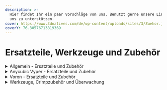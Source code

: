 ```yaml
---
description: >-
  Hier findet Ihr ein paar Vorschläge von uns. Benutzt gerne unsere Links, um
  uns zu unterstützen.
cover: https://www.3dnatives.com/de/wp-content/uploads/sites/3/Zuehor.jpg
coverY: 76.30576713819369
---
```


# Ersatzteile, Werkzeuge und Zubehör

<details>

<summary>Allgemein - Ersatzteile und Zubehör</summary>

* [ADXL Sensor (Version zur Cryd Doku)](https://arduino-projekte.info/produkt/gy-291-adxl345-3-achsen-gyroskop-beschleunigungssensor/)
* [ADXL Sensor mit USB Anschluss](https://lab4450.com/product/ksuba-adxl345/)
* [BLTouch Low Budget](https://amzn.to/3fiNNaa)
* [BLTouch Premium](https://amzn.to/3LHxJKZ)&#x20;
* [Bowden Schlauch Set](https://amzn.to/3BNtk4G)
* [Druckerkabel mit guter Schirmung USB-A auf USB-B](https://amzn.to/3UyPMax)
* [Filament Sensor BTT](https://amzn.to/3AJ0LXp)
* [Kugellager für Linearschienen MGN9](https://www.kugel-winnie.de/epages/62136757.sf/sece0e5ed3a63/?ObjectPath=/Shops/62136757/Products/010101128)
* [Kugellager für Linearschienen MGN12](https://www.kugel-winnie.de/epages/62136757.sf/sece0e5ed3a63/?ObjectPath=/Shops/62136757/Products/010101043)
* [Nozzle Bürste Messing](https://amzn.to/3MQLEhu)
* [Schraubensicherung](https://amzn.to/3dIOBo4)
* [Spindelfett](https://amzn.to/3UwNrN4)
* [Zahnriemen Turmberg3D GT2 2m x 6mm](https://amzn.to/3MQLdDS)

</details>

<details>

<summary>Anycubic Vyper - Ersatzteile und Zubehör</summary>

* [Druckkopf Hauptkabel Version C](https://www.3dprima.com/de/ersatzteile-zubehoer/hersteller/anycubic/anycubic-vyper-print-head-connection-cable/a-26731/?ReferrerID=13\&gclid=CjwKCAjwrqqSBhBbEiwAlQeqGjWVyTzLremFbQFbsDACdqVBTeKw-ARrHgt7JZJ9\_JFDuaBjRnFfdxoCbqwQAvD\_BwE)
* [Hotend Socke Volcano Heatblock ](https://amzn.to/3wE0xy0)
* [Vyper Extended Mainboard Stock Toolhead (MakerPanda) (Coupon: CRYDTEAM (-8 USD))](https://a.aliexpress.com/\_uABElR)
* [Vyper Extended Mainboard Stealthburner Toolhead (MakerPanda)](https://a.aliexpress.com/\_v14q39)
* [Vyper Extended Stealthburner Mod Hardware Kit (MakerPanda)](https://a.aliexpress.com/\_uyVB2q)
* [Vyper Extended Stealthburner Mod Full Kit (Blurolls)](https://a.aliexpress.com/\_ugtU5h)
* [Nozzle Messing](https://amzn.to/3LKERVC)
* [Nozzle Premium Mikro Swiss](https://amzn.to/3UDAJw9)

</details>

<details>

<summary>Voron - Ersatzteile und Zubehör</summary>

* [Nozzle Phaetus Hardened Steel 0,4mm](https://amzn.to/3SwAZLt)

</details>

<details>

<summary>Werkzeuge, Crimpzubehör und Überwachung</summary>

* [Bügelmessschraube Low Budget](https://amzn.to/3xSPDVA)
* [Bügelmessschraube Premium](https://amzn.to/3SzbbOK)
* [Cam mit Nachtsicht](https://amzn.to/3fiilZs)
* [Cam USB Webcams](https://amzn.to/3dCIVw9)
* [Crimp Set](https://amzn.to/3fn3WuU)
* [Crimp Set 2](https://amzn.to/3Cbm58i)
* [JST XH 2,54mm](https://amzn.to/3UG00Wi)
* [JST PH 2mm](https://amzn.to/3fkbyhM)
* [Lötkolben](https://amzn.to/3Rs8ePn)
* [Lötstation](https://amzn.to/3fgR5dS)
* [Messschieber Low Budget](https://amzn.to/3SC4ITv)
* [Messschieber Premium](https://amzn.to/3fmNvPD)
* [Raspberry PI Jumperkabel (Dupont)](https://amzn.to/3LJHqsv)

</details>
